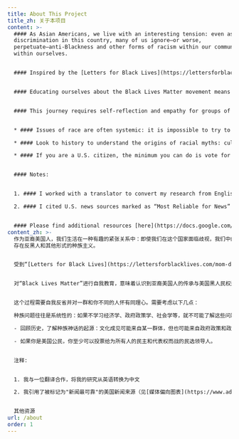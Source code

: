 ```yaml
---
title: About This Project
title_zh: 关于本项目
content: >-
  #### As Asian Americans, we live with an interesting tension: even as we face
  discrimination in this country, many of us ignore—or worse,
  perpetuate—anti-Blackness and other forms of racism within our communities and
  within ourselves.


  #### Inspired by the [Letters for Black Lives](https://lettersforblacklives.com/mom-dad-uncle-auntie-grandfather-grandmother-family-c7525176ed14) project, I wanted a resource that communicated the intention behind the Black Lives Matter movement, but also dug deeper to examine where the stereotypes and biases in our community come from. I created this site to summarize some of those complex socioeconomic concepts in a more accessible, factual way.


  #### Educating ourselves about the Black Lives Matter movement means recognizing how intertwined the Asian American legacy is with that of Black civil rights movements in America. And, educating ourselves means fighting for our own civil rights, the future of civic engagement, and intergenerational dialogue.


  #### This journey requires self-reflection and empathy for groups of people who are not like you. A few things to consider:


  * #### Issues of race are often systemic: it is impossible to try to untangle any one of these issues without also learning about economics, government policies, sociology, and so on.

  * #### Look to history to understand the origins of racial myths: cultural stereotypes can come from groups of people, but it can also come from government policies and politics.

  * #### If you are a U.S. citizen, the minimum you can do is vote for elected leaders who fight for democracy and representation for all.


  #### Notes:


  1. #### I worked with a translator to convert my research from English to Chinese.

  2. #### I cited U.S. news sources marked as “Most Reliable for News” (see [the Media Bias Chart](https://www.adfontesmedia.com/interactive-media-bias-chart/)). In today’s era of disinformation, these sources provide more objective, trusted reporting. Images sourced from Creative Commons.


  #### Please find additional resources [here](https://docs.google.com/spreadsheets/d/1bUJrgX8vspyy7YttiEC2vD0DawrpPYiZs94V0ov7qZQ/htmlview).
content_zh: >-
  作为亚裔美国人，我们生活在一种有趣的紧张关系中：即使我们在这个国家面临歧视，我们中的许多人也会忽视 - 或者更糟糕的是，在我们的社区和我们自己内部 -
  存在反黑人和其他形式的种族主义。


  受到“[Letters for Black Lives](https://lettersforblacklives.com/mom-dad-uncle-auntie-grandfather-grandmother-family-c7525176ed14)”项目的启发，我希望获得一种资源，传达“Black Lives Matter”背后的意图，但同时更深入地研究我们社区中陈旧的定型观念和偏见。我创建此站点的目的是为了以一种更容易理解、更真实的方式总结一些复杂的社会经济概念。


  对“Black Lives Matter”进行自我教育，意味着认识到亚裔美国人的传承与美国黑人民权运动是多么交织在一起。而且，自我教育意味着为我们自己的公民权利、公民参与的未来和代际对话而战。


  这个过程需要自我反省并对一群和你不同的人怀有同理心。需要考虑以下几点：

  种族问题往往是系统性的：如果不学习经济学、政府政策学、社会学等，就不可能了解这些问题中的任何一个。

  - 回顾历史，了解种族神话的起源：文化成见可能来自某一群体，但也可能来自政府政策和政治。

  - 如果你是美国公民，你至少可以投票给为所有人的民主和代表权而战的民选领导人。


  注释:


  1. 我与一位翻译合作，将我的研究从英语转换为中文

  2. 我引用了被标记为"新闻最可靠"的美国新闻来源（见[媒体偏向图表](https://www.adfontesmedia.com/interactive-media-bias-chart/)）。在当今充斥着虚假信息的时代，这些来源提供了更客观、更值得信赖的报告。


  其他资源
url: /about
order: 1
---
```

